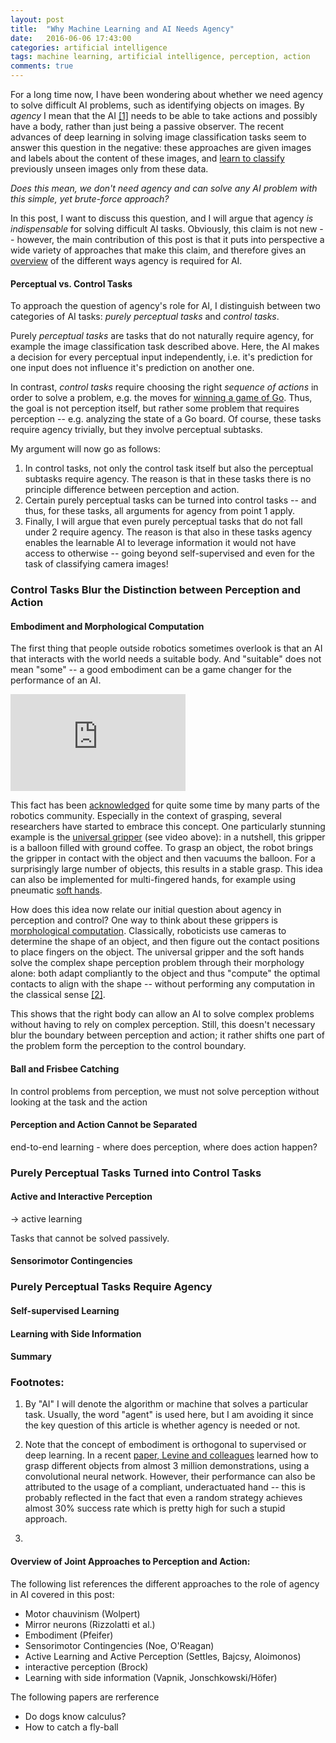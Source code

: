```yaml
---
layout: post
title:  "Why Machine Learning and AI Needs Agency"
date:   2016-06-06 17:43:00
categories: artificial intelligence
tags: machine learning, artificial intelligence, perception, action
comments: true
---
```


For a long time now, I have been wondering about whether we need agency to solve difficult AI problems, such as identifying objects on images.  By *agency* I mean that the AI [[1]](#[1]) needs to be able to take actions and possibly have a body, rather than just being a passive observer. The recent advances of deep learning in solving image classification tasks seem to answer this question in the negative: these approaches are given images and labels about the content of these images, and [learn to classify](https://papers.nips.cc/paper/4824-imagenet-classification-with-deep-convolutional-neural-networks) previously unseen images only from these data.
 
<i>Does this mean, we don't need agency and can solve any AI problem with this simple, yet brute-force approach?</i>

In this post, I want to discuss this question, and I will argue that agency <i>is indispensable</i> for solving difficult AI tasks. 
Obviously, this claim is not new -- however, the main contribution of this post is that it puts into perspective a wide variety of approaches that make this claim, and therefore gives an [overview](#overview) of the different ways agency is required for AI.

#### Perceptual vs. Control Tasks

To approach the question of agency's role for AI, I distinguish between two categories of AI tasks:
*purely perceptual tasks* and *control tasks*.

Purely *perceptual tasks* are tasks that do not naturally require agency, for example the image classification task described above. Here, the AI makes a decision for every perceptual input independently, i.e. it's prediction for one input does not influence it's prediction on another one.

In contrast, *control tasks* require choosing the right *sequence of actions* in order to solve a problem, e.g. the moves for [winning a game of Go](https://deepmind.com/alpha-go). Thus, the goal is not perception itself, but rather some problem that requires perception -- e.g. analyzing the state of a Go board. 
Of course, these tasks require agency trivially, but they involve perceptual subtasks.

My argument will now go as follows:

1. In control tasks, not only the control task itself but also the perceptual subtasks require agency. The reason is that in these tasks there is no principle difference between perception and action. 
2. Certain purely perceptual tasks can be turned into control tasks -- and thus, for these tasks, all arguments for agency from point 1 apply.
3. Finally, I will argue that even purely perceptual tasks that do not fall under 2 require agency. The reason is that also in these tasks agency enables the learnable AI to leverage information it would not have access to otherwise -- going beyond self-supervised and even for the task of classifying camera images!

<!-- ---------------------------------------- -->

### Control Tasks Blur the Distinction between Perception and Action

#### Embodiment and Morphological Computation

The first thing that people outside robotics sometimes overlook is that an AI that interacts with the world needs a suitable body. And "suitable" does not mean "some" -- a good embodiment can be a game changer for the performance of an AI.


<div class="imgcenter">

<iframe width="280" height="155" src="https://www.youtube.com/embed/0d4f8fEysf8" frameborder="0" allowfullscreen></iframe>
</div>

This fact has been [acknowledged](https://mitpress.mit.edu/books/how-body-shapes-way-we-think) for quite some time by many parts of the robotics community. Especially in the context of grasping,  several researchers have started to embrace this concept. One particularly stunning example is the [universal gripper](http://ieeexplore.ieee.org/xpl/login.jsp?tp=&arnumber=6142115&url=http%3A%2F%2Fieeexplore.ieee.org%2Fxpls%2Fabs_all.jsp%3Farnumber%3D6142115)  (see video above): in a nutshell, this gripper is a balloon filled with ground coffee. To grasp an object, the robot brings the gripper in contact with the object and then vacuums the balloon. For a surprisingly large number of objects, this results in a stable grasp. This idea can also be implemented for multi-fingered hands, for example using pneumatic [soft hands](https://www.youtube.com/watch?v=xVvVewxJbf8). 

How does this idea now relate our initial question about agency in perception and control? 
One way to think about these grippers is [morphological computation](http://link.springer.com/chapter/10.1007%2F978-3-642-00616-6_5). Classically, roboticists use cameras to determine the shape of an object, and then figure out the contact positions to place fingers on the object. The universal gripper and the soft hands solve the complex shape perception problem through their morphology alone: both adapt compliantly to the object and thus "compute" the optimal contacts to align with the shape -- without performing any computation in the classical sense [[2]](#[2]).

This shows that the right body can allow an AI to solve complex problems without having to rely on complex perception. Still, this doesn't necessary blur the boundary between perception and action; it rather shifts one part of the problem form the perception to the control boundary.

<!--
http://www.robotics.tu-berlin.de/fileadmin/fg170/Publikationen_pdf/apc_rbo_rss2016_final.pdf
-->

#### Ball and Frisbee Catching

In control problems from perception, we must not solve perception without looking at the task and the action


#### Perception and Action Cannot be Separated

end-to-end learning - where does perception, where does action happen?

<!-- ---------------------------------------- -->

### Purely Perceptual Tasks Turned into Control Tasks

#### Active and Interactive Perception

-> active learning

Tasks that cannot be solved passively.

#### Sensorimotor Contingencies


<!-- ---------------------------------------- -->

### Purely Perceptual Tasks Require Agency

#### Self-supervised Learning


#### Learning with Side Information



<!-- ---------------------------------------- -->

#### Summary

<!-- ---------------------------------------- -->

### <a name="further"></a>Footnotes:
1. <a name="[1]"></a>By "AI" I will denote the algorithm or machine that solves a particular task. Usually, the word "agent" is used here, but I am avoiding it since the key question of this article is whether agency is needed or not.
2. <a name="[2]"></a>Note that the concept of embodiment is  orthogonal to supervised or deep learning.
In a recent [paper, Levine and colleagues](https://research.googleblog.com/2016/03/deep-learning-for-robots-learning-from.html) learned how to grasp different objects from almost 3 million demonstrations, using a convolutional neural network. However, their performance can also be attributed to the usage of a compliant, underactuated hand -- this is probably reflected in the fact that even a random strategy achieves almost 30% success rate which is pretty high for such a stupid approach. 

 3. <a name="[3]"></a>

<!-- ---------------------------------------- -->

#### <a name="overview"></a>Overview of Joint Approaches to Perception and Action:

The following list references the different approaches to the role of agency in AI covered in this post:

- Motor chauvinism (Wolpert)
- Mirror neurons (Rizzolatti et al.)
- Embodiment (Pfeifer)
- Sensorimotor Contingencies (Noe, O'Reagan)
- Active Learning and Active Perception (Settles, Bajcsy, Aloimonos)
- interactive perception (Brock)
- Learning with side information (Vapnik, Jonschkowski/H&ouml;fer)

The following papers are rerference 
- Do dogs know calculus?
- How to catch a fly-ball
